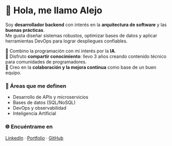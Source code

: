 # 👋 Hola, me llamo Alejo

Soy **desarrollador backend** con interés en la **arquitectura de software** y las **buenas prácticas**.  
Me gusta diseñar sistemas robustos, optimizar bases de datos y aplicar herramientas DevOps para lograr despliegues confiables.  

🔹 Combino la programación con mi interés por la **IA**.  
🔹 Disfruto **compartir conocimiento**: llevo 3 años creando contenido técnico para comunidades de programadores.  
🔹 Creo en la **colaboración y la mejora continua** como base de un buen equipo.  

### 🚀 Áreas que me definen
- Desarrollo de APIs y microservicios
- Bases de datos (SQL/NoSQL)
- DevOps y observabilidad
- Inteligencia Artificial

### 🌐 Encuéntrame en
[LinkedIn](https://www.linkedin.com/in/lejoww/) · [Portfolio](https://lejoww.vercel.app/) · [GitHub](https://github.com/lejoww)
